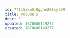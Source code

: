```yaml
---
id: 7f1i5ikp5i8gyae20lcyt09
title: Volume 5
desc: ''
updated: 1678606149277
created: 1678606149277
---
```

